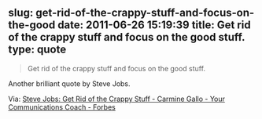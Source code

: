 slug: get-rid-of-the-crappy-stuff-and-focus-on-the-good
date: 2011-06-26 15:19:39
title: Get rid of the crappy stuff and focus on the good stuff.
type: quote
---

> Get rid of the crappy stuff and focus on the good stuff.

Another brilliant quote by Steve Jobs.

 Via: [Steve Jobs: Get Rid of the Crappy Stuff - Carmine Gallo - Your Communications Coach - Forbes](http://blogs.forbes.com/carminegallo/2011/05/16/steve-jobs-get-rid-of-the-crappy-stuff/)
